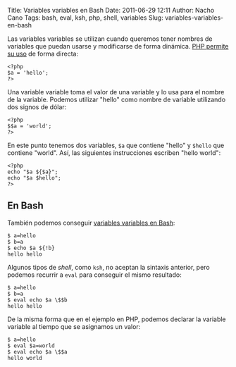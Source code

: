 Title: Variables variables en Bash
Date: 2011-06-29 12:11
Author: Nacho Cano
Tags: bash, eval, ksh, php, shell, variables
Slug: variables-variables-en-bash

Las variables variables se utilizan cuando queremos tener nombres de
variables que puedan usarse y modificarse de forma dinámica. [PHP
permite su uso][] de forma directa:

    <?php
    $a = 'hello';
    ?>

Una variable variable toma el valor de una variable y lo usa para el
nombre de la variable. Podemos utilizar "hello" como nombre de variable
utilizando dos signos de dólar:

    <?php
    $$a = 'world';
    ?>

En este punto tenemos dos variables, `$a` que contiene "hello" y
`$hello` que contiene "world". Así, las siguientes instrucciones
escriben "hello world":

    <?php
    echo "$a ${$a}";
    echo "$a $hello";
    ?>

En Bash
-------

También podemos conseguir [variables variables en Bash][]:

    $ a=hello
    $ b=a
    $ echo $a ${!b}
    hello hello

Algunos tipos de _shell_, como `ksh`, no aceptan la sintaxis anterior,
pero podemos recurrir a `eval` para conseguir el mismo resultado:

    $ a=hello
    $ b=a
    $ eval echo $a \$$b
    hello hello

De la misma forma que en el ejemplo en PHP, podemos declarar la variable
variable al tiempo que se asignamos un valor:

    $ a=hello
    $ eval $a=world
    $ eval echo $a \$$a
    hello world

  [PHP permite su uso]: http://php.net/manual/en/language.variables.variable.php
    "PHP permite su uso"
  [variables variables en Bash]: http://www.nickcoleman.org/blog/index.cgi/varindirect!201106291026!unix/
    "variables variables en Bash"

